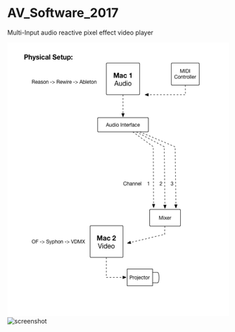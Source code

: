# AV_Software_2017
Multi-Input audio reactive pixel effect video player


![test](https://github.com/nightshining/AV_Software_2017/blob/master/Wiring_Video_Performance.png)
![screenshot](AV_Software_2017/TV.gif)
